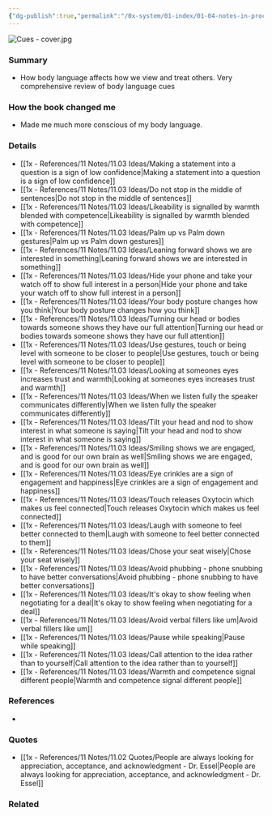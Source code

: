 ```yaml
---
{"dg-publish":true,"permalink":"/0x-system/01-index/01-04-notes-in-process/cues-master-the-secret-language-of-charismatic-communication-vanessa-van-edwards/","title":"Cues - Master the Secret Language of Charismatic Communication - Vanessa Van Edwards","created":"2024-08-14T13:01:40.423+03:00","updated":"2024-08-28T23:01:47.705+03:00"}
---
```


![Cues - cover.jpg](/img/user/4x%20-%20Reading/41%20Books/41.03%20Cover%20images/Cues%20-%20cover.jpg)
### Summary
- How body language affects how we view and treat others. Very comprehensive review of body language cues

### How the book changed me
- Made me much more conscious of my body language.

### Details
- [[1x - References/11 Notes/11.03 Ideas/Making a statement into a question is a sign of low confidence\|Making a statement into a question is a sign of low confidence]]
- [[1x - References/11 Notes/11.03 Ideas/Do not stop in the middle of sentences\|Do not stop in the middle of sentences]]
- [[1x - References/11 Notes/11.03 Ideas/Likeability is signalled by warmth blended with competence\|Likeability is signalled by warmth blended with competence]]
- [[1x - References/11 Notes/11.03 Ideas/Palm up vs Palm down gestures\|Palm up vs Palm down gestures]]
- [[1x - References/11 Notes/11.03 Ideas/Leaning forward shows we are interested in something\|Leaning forward shows we are interested in something]]
- [[1x - References/11 Notes/11.03 Ideas/Hide your phone and take your watch off to show full interest in a person\|Hide your phone and take your watch off to show full interest in a person]]
- [[1x - References/11 Notes/11.03 Ideas/Your body posture changes how you think\|Your body posture changes how you think]]
- [[1x - References/11 Notes/11.03 Ideas/Turning our head or bodies towards someone shows they have our full attention\|Turning our head or bodies towards someone shows they have our full attention]]
- [[1x - References/11 Notes/11.03 Ideas/Use gestures, touch or being level with someone to be closer to  people\|Use gestures, touch or being level with someone to be closer to  people]]
- [[1x - References/11 Notes/11.03 Ideas/Looking at someones eyes increases trust and warmth\|Looking at someones eyes increases trust and warmth]]
- [[1x - References/11 Notes/11.03 Ideas/When we listen fully the speaker communicates differently\|When we listen fully the speaker communicates differently]]
- [[1x - References/11 Notes/11.03 Ideas/Tilt your head and nod to show interest in what someone is saying\|Tilt your head and nod to show interest in what someone is saying]]
- [[1x - References/11 Notes/11.03 Ideas/Smiling shows we are engaged, and is good for our own brain as well\|Smiling shows we are engaged, and is good for our own brain as well]]
- [[1x - References/11 Notes/11.03 Ideas/Eye crinkles are a sign of engagement and happiness\|Eye crinkles are a sign of engagement and happiness]]
- [[1x - References/11 Notes/11.03 Ideas/Touch releases Oxytocin which makes us feel connected\|Touch releases Oxytocin which makes us feel connected]]
- [[1x - References/11 Notes/11.03 Ideas/Laugh with someone to feel better connected to them\|Laugh with someone to feel better connected to them]]
- [[1x - References/11 Notes/11.03 Ideas/Chose your seat wisely\|Chose your seat wisely]]
- [[1x - References/11 Notes/11.03 Ideas/Avoid phubbing - phone snubbing to have better conversations\|Avoid phubbing - phone snubbing to have better conversations]]
- [[1x - References/11 Notes/11.03 Ideas/It's okay to show feeling when negotiating for a deal\|It's okay to show feeling when negotiating for a deal]]
- [[1x - References/11 Notes/11.03 Ideas/Avoid verbal fillers like um\|Avoid verbal fillers like um]]
- [[1x - References/11 Notes/11.03 Ideas/Pause while speaking\|Pause while speaking]]
- [[1x - References/11 Notes/11.03 Ideas/Call attention to the idea rather than to yourself\|Call attention to the idea rather than to yourself]]
- [[1x - References/11 Notes/11.03 Ideas/Warmth and competence signal different people\|Warmth and competence signal different people]]

### References
- 

### Quotes
- [[1x - References/11 Notes/11.02 Quotes/People are always looking for appreciation, acceptance, and acknowledgment - Dr. Essel\|People are always looking for appreciation, acceptance, and acknowledgment - Dr. Essel]]

### Related

